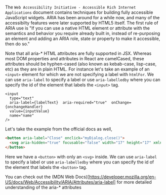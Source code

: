 The `Web Accessibility Initiative - Accessible Rich Internet Applications` document contains techniques for building fully accessible JavaScript widgets. ARIA has been around for a while now, and many of the accessibilty features were later supported by HTML5 itself. The first rule of ARIA use is "If you can use a native HTML element or attribute with the semantics and behavior you require already built in, instead of re-purposing an element and adding an ARIA role, state or property to make it accessible, then do so."

Note that all aria-* HTML attributes are fully supported in JSX. Whereas most DOM properties and attributes in React are camelCased, these attributes should be hyphen-cased (also known as kebab-case, lisp-case, etc) as they are in plain HTML. For instance let's take an example of an `<input>` element for which we are not specifying a label with `htmlFor`. We can use `aria-label` to specify a label or use `aria-labelledby` where you can specify the id of the element that labels the `<input>` tag.

```tsx
<input
  type="text"
  aria-label={labelText}  aria-required="true"  onChange={onchangeHandler}
  value={inputValue}
  name="name"
/>
```

Let's take the example from the official docs as well, 

```html
<button aria-label="Close" onclick="myDialog.close()">
  <svg aria-hidden="true" focusable="false" width="17" height="17" xmlns="http://www.w3.org/2000/svg"><path d="m.967 14.217 5.8-5.906-5.765-5.89L3.094.26l5.783 5.888L14.66.26l2.092 2.162-5.766 5.889 5.801 5.906-2.092 2.162-5.818-5.924-5.818 5.924-2.092-2.162Z" fill="#000"/></svg>
</button>
```

Here we have a `<button>` with only an `<svg>` inside. We can use `aria-label` to specify a label or use `aria-labelledby` where you can specify the id of the element that labels the `<button>` tag.

You can check out the (MDN Web Docs)[https://developer.mozilla.org/en-US/docs/Web/Accessibility/ARIA/Attributes/aria-label] for more detailed understanding of the aria-* attributes